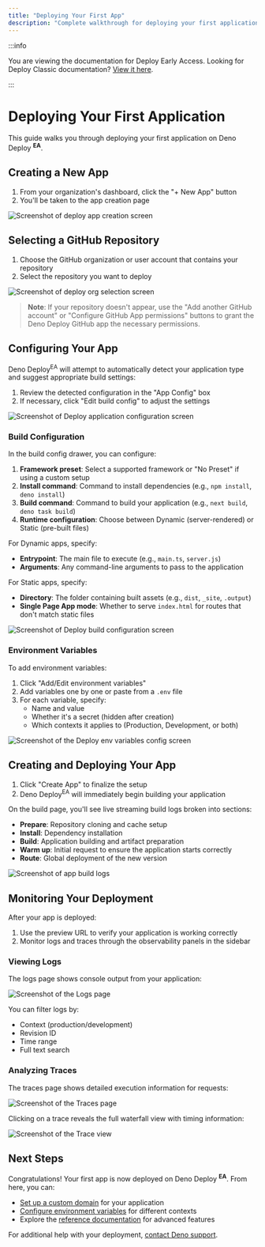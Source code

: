 ```yaml
---
title: "Deploying Your First App"
description: "Complete walkthrough for deploying your first application on Deno Deploy Early Access, including repository selection, build configuration, and deployment monitoring."
---
```


:::info

You are viewing the documentation for Deploy Early Access. Looking for Deploy
Classic documentation? [View it here](/deploy/).

:::

# Deploying Your First Application

This guide walks you through deploying your first application on Deno Deploy
<sup>**EA**</sup>.

## Creating a New App

1. From your organization's dashboard, click the "+ New App" button
2. You'll be taken to the app creation page

![Screenshot of deploy app creation screen](../images/create_app.png)

## Selecting a GitHub Repository

1. Choose the GitHub organization or user account that contains your repository
2. Select the repository you want to deploy

![Screenshot of deploy org selection screen](../images/select_org.png)

> **Note**: If your repository doesn't appear, use the "Add another GitHub
> account" or "Configure GitHub App permissions" buttons to grant the Deno
> Deploy GitHub app the necessary permissions.

## Configuring Your App

Deno Deploy<sup>EA</sup> will attempt to automatically detect your application
type and suggest appropriate build settings:

1. Review the detected configuration in the "App Config" box
2. If necessary, click "Edit build config" to adjust the settings

![Screenshot of Deploy application configuration screen](../images/app_config.png)

### Build Configuration

In the build config drawer, you can configure:

1. **Framework preset**: Select a supported framework or "No Preset" if using a
   custom setup
2. **Install command**: Command to install dependencies (e.g., `npm install`,
   `deno install`)
3. **Build command**: Command to build your application (e.g., `next build`,
   `deno task build`)
4. **Runtime configuration**: Choose between Dynamic (server-rendered) or Static
   (pre-built files)

For Dynamic apps, specify:

- **Entrypoint**: The main file to execute (e.g., `main.ts`, `server.js`)
- **Arguments**: Any command-line arguments to pass to the application

For Static apps, specify:

- **Directory**: The folder containing built assets (e.g., `dist`, `_site`,
  `.output`)
- **Single Page App mode**: Whether to serve `index.html` for routes that don't
  match static files

![Screenshot of Deploy build configuration screen](../images/build_config.png)

### Environment Variables

To add environment variables:

1. Click "Add/Edit environment variables"
2. Add variables one by one or paste from a `.env` file
3. For each variable, specify:
   - Name and value
   - Whether it's a secret (hidden after creation)
   - Which contexts it applies to (Production, Development, or both)

![Screenshot of the Deploy env variables config screen](../images/env_var.png)

## Creating and Deploying Your App

1. Click "Create App" to finalize the setup
2. Deno Deploy<sup>EA</sup> will immediately begin building your application

On the build page, you'll see live streaming build logs broken into sections:

- **Prepare**: Repository cloning and cache setup
- **Install**: Dependency installation
- **Build**: Application building and artifact preparation
- **Warm up**: Initial request to ensure the application starts correctly
- **Route**: Global deployment of the new version

![Screenshot of app build logs](../images/build_logs.png)

## Monitoring Your Deployment

After your app is deployed:

1. Use the preview URL to verify your application is working correctly
2. Monitor logs and traces through the observability panels in the sidebar

### Viewing Logs

The logs page shows console output from your application:

![Screenshot of the Logs page](../images/logs.png)

You can filter logs by:

- Context (production/development)
- Revision ID
- Time range
- Full text search

### Analyzing Traces

The traces page shows detailed execution information for requests:

![Screenshot of the Traces page](../images/traces.png)

Clicking on a trace reveals the full waterfall view with timing information:

![Screenshot of the Trace view](../images/trace.png)

## Next Steps

Congratulations! Your first app is now deployed on Deno Deploy
<sup>**EA**</sup>. From here, you can:

- [Set up a custom domain](../guides/custom-domains) for your application
- [Configure environment variables](../guides/environment-variables) for
  different contexts
- Explore the [reference documentation](../reference/) for advanced features

For additional help with your deployment, [contact Deno support](../support).

